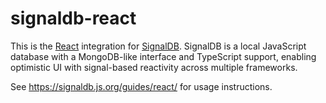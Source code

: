 # signaldb-react

This is the [React](https://react.dev) integration for [SignalDB](https://github.com/maxnowack/signaldb). SignalDB is a local JavaScript database with a MongoDB-like interface and TypeScript support, enabling optimistic UI with signal-based reactivity across multiple frameworks.

See https://signaldb.js.org/guides/react/ for usage instructions.

